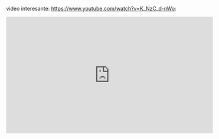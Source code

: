 video interesante:
https://www.youtube.com/watch?v=K_NzC_d-nWo:
<iframe width="560" height="315" src="https://www.youtube.com/embed/K_NzC_d-nWo?si=_lWs8vPzvC8VeBUJ" title="YouTube video player" frameborder="0" allow="accelerometer; autoplay; clipboard-write; encrypted-media; gyroscope; picture-in-picture; web-share" referrerpolicy="strict-origin-when-cross-origin" allowfullscreen></iframe>

